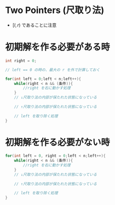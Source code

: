 # Two Pointers (尺取り法)

- $[l, r)$ であることに注意

# 初期解を作る必要がある時

```cpp
int right = 0;

// left == 0 の時の、最大の r を外で計算しておく

for(int left = 0;left < n;left++){
    while(right < n && (条件)){
        //right を右に動かす処理
    }
    // ↓尺取り法の内部が保たれた状態になっている
    
    // ↑尺取り法の内部が保たれた状態になっている
    
    // left を取り除く処理
}
```

# 初期解を作る必要がない時

```cpp
for(int left = 0, right = 0;left < n;left++){
    while(right < n && (条件)){
        //right を右に動かす処理
    }
    // ↓尺取り法の内部が保たれた状態になっている
    
    // ↑尺取り法の内部が保たれた状態になっている
    
    // left を取り除く処理
}
```